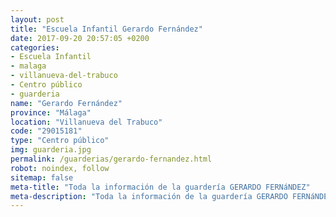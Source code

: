 ```yaml
---
layout: post
title: "Escuela Infantil Gerardo Fernández"
date: 2017-09-20 20:57:05 +0200
categories:
- Escuela Infantil
- malaga
- villanueva-del-trabuco
- Centro público
- guarderia
name: "Gerardo Fernández"
province: "Málaga"
location: "Villanueva del Trabuco"
code: "29015181"
type: "Centro público"
img: guarderia.jpg
permalink: /guarderias/gerardo-fernandez.html
robot: noindex, follow
sitemap: false
meta-title: "Toda la información de la guardería GERARDO FERNáNDEZ"
meta-description: "Toda la información de la guardería GERARDO FERNáNDEZ"
---
```

